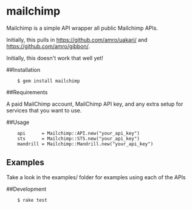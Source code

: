 # mailchimp

Mailchimp is a simple API wrapper all public Mailchimp APIs.

Initially, this pulls in https://github.com/amro/uakari/ and https://github.com/amro/gibbon/.

Initially, this doesn't work that well yet!

##Installation

        $ gem install mailchimp

##Requirements

A paid MailChimp account, MailChimp API key, and any extra setup for services that you want to use.

##Usage

        api      = Mailchimp::API.new("your_api_key")
        sts      = Mailchimp::STS.new("your_api_key")
        mandrill = Mailchimp::Mandrill.new("your_api_key")
        
## Examples

Take a look in the examples/ folder for examples using each of the APIs

##Development

        $ rake test